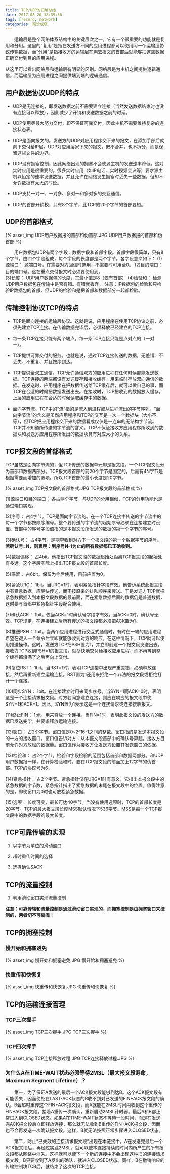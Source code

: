 ```yaml
---
title: TCP/UDP的归纳总结
date: 2017-08-20 18:39:36
tags: [record, network]
categories: 聚沙成塔
---
```


&emsp;&emsp;运输层是整个网络体系结构中的关键层次之一，它有一个很重要的功能就是复用和分用。这里的“复用”是指在发送方不同的应用进程都可以使用同一个运输层协议传输数据，而“分用”是指接收方的运输层在剥去报文的首部后就能够把这些数据正确交付到目的应用进程。
<!--more-->

从这里可以看出网络层和运输层有明显的区别。网络层是为主机之间提供逻辑通信，而运输层为应用进程之间提供端到端的逻辑通信。

## 用户数据协议UDP的特点

- UDP是无连接的，即发送数据之前不需要建立连接（当然发送数据结束时也没有连接可以释放），因此减少了开销和发送数据之前的时延。

- UDP使用尽最大努力交付，即不保证可靠交付，因此主机不需要维持复杂的连接状态表。

- UDP是面向报文的。发送方的UDP对应用程序交下来的报文，在添加手部后就向下交付给IP层。UDP对应用层家下来的报文，既不合并，也不拆分，而是保留这些文件的边界。

- UDP没有拥塞控制，因此网络出现的拥塞不会使源主机的发送速率降低。这对实时应用是很重要的。很多实时应用（如IP电话、实时视频会议等）要求源主机以恒定的速率发送数据，并且允许在网络发生拥塞时丢失一些数据，但却不允许数据有太大的时延。

- UDP支持一对一、一对多、多对一和多对多的交互通信。

- UDP的首部开销校，只有8个字节，比TCP的20个字节的首部要短。

## UDP的首部格式

{% asset_img UDP用户数据报的首部和伪首部.JPG UDP用户数据报的首部和伪首部 %}

&emsp;&emsp;用户数据包UDP有两个字段：数据字段和首部字段。首部字段很简单，只有8个字节，由四个字段组成，每个字段的长度都是两个字节。各字段意义如下：
(1)源端口：	源端口号，在需要对方回信时选用，不需要时可用全0。
(2)目的端口：	目的端口号。这在重点交付报文时必须要使用到。	
(3)长度：	UDP用户数据包的长度，其最小值是8（仅有首部）
(4)检验和：	检测UDP用户数据包在传输中是否有错。有错就丢弃。
注意：IP数据包的检验和只检验IP数据包的首部，但UDP的检验和是把首部和数据部分一起都检验。

## 传输控制协议TCP的特点

- TCP是面向连接的运输层协议。这就是说，应用程序在使用TCP协议之前，必须先建立TCP连接。在传输数据完毕后，必须释放已经建立的TCP连接。

- 每一条TCP连接只能有两个端点。每一条TCP连接只能是点对点的（一对一）。

- TCP提供可靠交付的服务。也就是说，通过TCP连接传送的数据，无差错、不丢失、不重复、并且按序到达。

- TCP提供全双工通信。TCP允许通信双方的应用进程在任何时候都能发送数据。TCP连接的两端都设有发送缓存和接收缓存，用来临时存放双向通信的数据。在发送时，应用程序在把数据传送给TCP缓存后，就可以做自己的事，而TCP在合适的时候把数据发送出去。在接收时，TCP把收到的数据放入缓存，上层的应用进程在合适的时候读取缓存中的数据。

- 面向字节流。TCP中的“流”指的是流入到进程或从进程流出的字节序列。“面向字节流”的含义是虽然应用程序和TCP的交互是一次一个数据块（大小不等），但TCP把应用程序交下来的数据看成仅仅是一连串的无结构字节流。TCP并不知道所传送的字节流的含义。TCP不保证接收方应用程序所收到的数据块和发送方应用程序所发出的数据块具有对应大小的关系。

## TCP报文段的首部格式

TCP虽然是面向字节流的，但TCP传送的数据单元却是报文段。一个TCP报文段分为首部和数据两部分。TCP报文段首部的前20个字节是固定的，后面有4N字节是根据需要而增加的选项。所以TCP首部的最小长度是20字节。

{% asset_img TCP报文段的首部格式.JPG TCP报文段的首部格式 %}

(1)源端口和目的端口：	各占两个字节，与UDP的分用相似，TCP的分用功能也是通过端口实现。

(2)序号：	占4字节。TCP是面向字节流的。在一个TCP连接中传送的字节流中的每一个字节都按顺序编号。整个要传送的字节流的起始序号必须在连接建立时设置。首部中的序号字段值指的是本报文段所发送的数据的第一个字节的序号。

(3)确认号：	占4字节。是期望收到对方下一个报文段的第一个数据字节的序号。
**若确认号=N，则表明：到序号N-1为止的所有数据都已正确收到。**

(4)数据偏移：	占4bit。他指出TCP报文段的数据起始处距离TCP报文段的起始处有多远。这个字段实际上指出TCP报文段的首部长度。

(5)保留：	占6bit。保留为今后使用，目前应置为0。

(6)紧急URG：	1bit。当URG=1时，表明紧急指针字段有效。他告诉系统此报文段中有紧急数据，应尽快传送，而不按原来的排队顺序来传送。于是发送方TCP就把紧急数据插入到本报文段数据的最前面，而在紧急数据后面的数据仍是普通数据，这时要与首部中紧急指针字段配合使用。

(7)确认ACK：	1bit。仅当ACK=1时确认号字段才有效。当ACK=0时，确认号无效。TCP规定，在连接建立后所有传送的报文段都必须把ACK置为1。

(8)推送PSH：	1bit。当两个应用进程进行交互式通信时，有时在一端的应用进程希望在键入一个命令后立即就能够收到对方的响应。在这种情况下，TCP就可以使用推送操作。这时，发送方TCP把PSH置为1，并立即创建一个报文段发送出去。接收方TCP收到PSH=1的报文段，就尽快地交付给接收应用进程，而不再等到整个缓存都填满了之后再向上交付。

(9)复位RST：	1bit。当RST=1时，表明TCP连接中出现严重差错，必须释放连接，然后再重新建立运输连接。RST置为1还用来拒绝一个非法的报文段或拒绝打开一个连接。

(10)同步SYN：	1bit。在连接建立时用来同步序号。当SYN=1而ACK=0时，表明这是一个连接请求报文段。对方若同意建立连接，则应在响应的报文段中使SYN=1和ACK=1。因此，SYN置为1表示这是一个连接请求或连接接收报文。

(11)终止FIN：	1bit。用来释放一个连接。当FIN=1时，表明此报文段的发送方的数据已发送完毕，并要求释放运输连接。

(12)窗口：	占2个字节。窗口值是0~2^16-1之间的整数。窗口指的是发送本报文段的一方的接收窗口。窗口值告诉对方：从本报文段首部中的确认号算起，接收方目前允许对方放松的数据量。窗口值作为接收方让发送方设置其发送窗口的依据。

(13)检验和：	占2个字节。检验和字段检验的范围包括首部和数据两部分。和UDP用户数据报一样，在计算检验和时，要在TCP报文段的前面加上12字节的伪首部。TCP的协议号为6，

(14)紧急指针：	占2个字节。紧急指针仅在URG=1时有意义，它指出本报文段中的紧急数据的字节数，紧急指针指出了紧急数据的末尾在报文段中的位置。值得注意的是，即使窗口为0时也可放松紧急数据。

(15)选项：	长度可变，最长可达40字节。当没有使用选项时，TCP的首部长度是20字节。TCP的最大报文段长度MSS默认情况下536字节。MSS是每一个TCP报文段中的数据字段的最大长度。

## TCP可靠传输的实现

1. 以字节为单位的滑动窗口

2. 超时重传时间的选择

3. 选择确认SACK

## TCP的流量控制

1. 利用滑动窗口实现流量控制

**注意：可靠传输和流量控制是通过滑动窗口实现的，而拥塞控制是由拥塞窗口来控制的，两者切不可搞混！**

## TCP的拥塞控制

### 慢开始和拥塞避免
{% asset_img 慢开始和拥塞避免.JPG 慢开始和拥塞避免 %}

### 快重传和快恢复
{% asset_img 快重传和快恢复.JPG 快重传和快恢复 %}

## TCP的运输连接管理

### TCP三次握手
{% asset_img TCP三次握手.JPG TCP三次握手 %}

### TCP四次挥手
{% asset_img TCP连接释放过程.JPG TCP连接释放过程.JPG %}

### 为什么A在TIME-WAIT状态必须等待2MSL（最大报文段寿命，Maximum Segment Lifetime）？

&emsp;&emsp;第一，为了保证A发送的最后一个ACK报文段能够到达B。这个ACK报文段有可能丢失，因而使处在LAST-ACK状态的B收不到对已发送的FIN+ACK报文段的确认。B会超时重传这个FIN+ACK报文段，而A就能在2MSL时间内收到这个重传的FIN+ACK报文段。接着A重传一次确认，重新启动2MSL计时器。最后A和B都正常进入到CLOSED状态。如果A在TIME-WAIT状态不等待一段时间，而是在发送完ACK报文段后立即释放连接，那么就无法收到B重传的FIN+ACK报文段，因而也不会再发送一次确认报文段。这样，B就无法按照正常步骤进入CLOSED状态。

&emsp;&emsp;第二，防止“已失效的连接请求报文段”出现在本链接中。A在发送完最后一个ACK报文段后，再经过实践2MSL，就可以使本连接持续的时间内所产生的所有报文段都从网络中消失。这样就可以使下一个新的连接中不会出现这种旧的连接请求报文段。B只要收到了A发出的确认，就进入CLOSED状态。同样，B在撤销响应的传输控制块TCB后，就结束了这次的TCP连接。